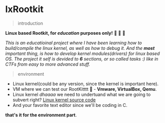 # lxRootkit

> introduction

**Linux based Rootkit, for _education_ purposes only!** 🙈 🙊 🙉 

*This is an educatioinal project where I have been learning how to build/compile the linux kernel,
as well as how to debug it. And the **_most_** important thing, is how to develop kernel modules(drivers) for linux based OS. The project it self is devided to **6** sections, or so called  tasks :) like in CTFs from easy to more advanced stuff.* 


> environment
- Linux kernel(could be any version, since the kernel is important here). 
- VM where we can test our RootKitttt 🐛 - **Vmware, VirtualBox, Qemu**.
- Linux kernel *dhaaaa* we need to undertuand what we are going to subvert right? [Linux kernel source code](https://github.com/torvalds/linux)
- And your favorite text editor since we'll be coding in C. 

**that's it for the environment part**.




